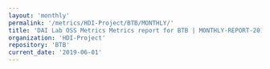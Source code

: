 ```yaml
---
layout: 'monthly'
permalink: '/metrics/HDI-Project/BTB/MONTHLY/'
title: 'DAI Lab OSS Metrics Metrics report for BTB | MONTHLY-REPORT-2019-06-01'
organization: 'HDI-Project'
repository: 'BTB'
current_date: '2019-06-01'
---
```

